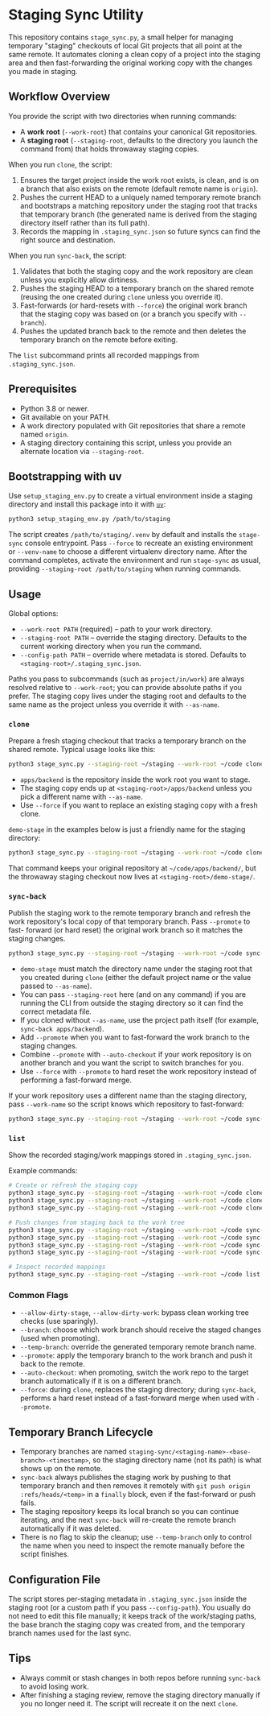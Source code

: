 # Staging Sync Utility

This repository contains `stage_sync.py`, a small helper for managing temporary
"staging" checkouts of local Git projects that all point at the same remote.
It automates cloning a clean copy of a project into the staging area and then
fast-forwarding the original working copy with the changes you made in staging.

## Workflow Overview

You provide the script with two directories when running commands:

- A **work root** (`--work-root`) that contains your canonical Git repositories.
- A **staging root** (`--staging-root`, defaults to the directory you launch the
  command from) that holds throwaway staging copies.

When you run `clone`, the script:

1. Ensures the target project inside the work root exists, is clean, and is on a
   branch that also exists on the remote (default remote name is `origin`).
2. Pushes the current HEAD to a uniquely named temporary remote branch and
   bootstraps a matching repository under the staging root that tracks that
   temporary branch (the generated name is derived from the staging directory
   itself rather than its full path).
3. Records the mapping in `.staging_sync.json` so future syncs can find the
   right source and destination.

When you run `sync-back`, the script:

1. Validates that both the staging copy and the work repository are clean
   unless you explicitly allow dirtiness.
2. Pushes the staging HEAD to a temporary branch on the shared remote (reusing
   the one created during `clone` unless you override it).
3. Fast-forwards (or hard-resets with `--force`) the original work branch that
   the staging copy was based on (or a branch you specify with `--branch`).
4. Pushes the updated branch back to the remote and then deletes the temporary
   branch on the remote before exiting.

The `list` subcommand prints all recorded mappings from `.staging_sync.json`.

## Prerequisites

- Python 3.8 or newer.
- Git available on your PATH.
- A work directory populated with Git repositories that share a remote named
  `origin`.
- A staging directory containing this script, unless you provide an alternate
  location via `--staging-root`.

## Bootstrapping with uv

Use `setup_staging_env.py` to create a virtual environment inside a staging
directory and install this package into it with [`uv`](https://docs.astral.sh/uv/):

```bash
python3 setup_staging_env.py /path/to/staging
```

The script creates `/path/to/staging/.venv` by default and installs the
`stage-sync` console entrypoint. Pass `--force` to recreate an existing
environment or `--venv-name` to choose a different virtualenv directory name.
After the command completes, activate the environment and run `stage-sync` as
usual, providing `--staging-root /path/to/staging` when running commands.

## Usage

Global options:

- `--work-root PATH` (required) – path to your work directory.
- `--staging-root PATH` – override the staging directory. Defaults to the
  current working directory when you run the command.
- `--config-path PATH` – override where metadata is stored. Defaults to
  `<staging-root>/.staging_sync.json`.

Paths you pass to subcommands (such as `project/in/work`) are always resolved
relative to `--work-root`; you can provide absolute paths if you prefer. The
staging copy lives under the staging root and defaults to the same name as the
project unless you override it with `--as-name`.

### `clone`

Prepare a fresh staging checkout that tracks a temporary branch on the shared
remote. Typical usage looks like this:

```bash
python3 stage_sync.py --staging-root ~/staging --work-root ~/code clone apps/backend
```

- `apps/backend` is the repository inside the work root you want to stage.
- The staging copy ends up at `<staging-root>/apps/backend` unless you pick a
  different name with `--as-name`.
- Use `--force` if you want to replace an existing staging copy with a fresh
  clone.

`demo-stage` in the examples below is just a friendly name for the staging
directory:

```bash
python3 stage_sync.py --staging-root ~/staging --work-root ~/code clone apps/backend --as-name demo-stage
```

That command keeps your original repository at `~/code/apps/backend/`, but the
throwaway staging checkout now lives at `<staging-root>/demo-stage/`.

### `sync-back`

Publish the staging work to the remote temporary branch and refresh the work
repository's local copy of that temporary branch. Pass `--promote` to fast-
forward (or hard reset) the original work branch so it matches the staging
changes.

```bash
python3 stage_sync.py --staging-root ~/staging --work-root ~/code sync-back demo-stage
```

- `demo-stage` must match the directory name under the staging root that you
created during `clone` (either the default project name or the value passed to
`--as-name`).
- You can pass `--staging-root` here (and on any command) if you are running
  the CLI from outside the staging directory so it can find the correct
  metadata file.
- If you cloned without `--as-name`, use the project path itself (for example,
  `sync-back apps/backend`).
- Add `--promote` when you want to fast-forward the work branch to the staging
changes.
- Combine `--promote` with `--auto-checkout` if your work repository is on
another branch and you want the script to switch branches for you.
- Use `--force` with `--promote` to hard reset the work repository instead of
performing a fast-forward merge.

If your work repository uses a different name than the staging directory, pass
`--work-name` so the script knows which repository to fast-forward:

```bash
python3 stage_sync.py --staging-root ~/staging --work-root ~/code sync-back demo-stage --work-name apps/backend
```

### `list`

Show the recorded staging/work mappings stored in `.staging_sync.json`.

Example commands:

```bash
# Create or refresh the staging copy
python3 stage_sync.py --staging-root ~/staging --work-root ~/code clone apps/backend
python3 stage_sync.py --staging-root ~/staging --work-root ~/code clone apps/backend --force
python3 stage_sync.py --staging-root ~/staging --work-root ~/code clone apps/backend --as-name demo-stage

# Push changes from staging back to the work tree
python3 stage_sync.py --staging-root ~/staging --work-root ~/code sync-back apps/backend
python3 stage_sync.py --staging-root ~/staging --work-root ~/code sync-back demo-stage --promote
python3 stage_sync.py --staging-root ~/staging --work-root ~/code sync-back demo-stage --promote --auto-checkout
python3 stage_sync.py --staging-root ~/staging --work-root ~/code sync-back demo-stage --promote --force

# Inspect recorded mappings
python3 stage_sync.py --staging-root ~/staging --work-root ~/code list
```

### Common Flags

- `--allow-dirty-stage`, `--allow-dirty-work`: bypass clean working tree
  checks (use sparingly).
- `--branch`: choose which work branch should receive the staged changes (used
  when promoting).
- `--temp-branch`: override the generated temporary remote branch name.
- `--promote`: apply the temporary branch to the work branch and push it back
  to the remote.
- `--auto-checkout`: when promoting, switch the work repo to the target branch
  automatically if it is on a different branch.
- `--force`: during `clone`, replaces the staging directory; during
  `sync-back`, performs a hard reset instead of a fast-forward merge when used
  with `--promote`.

## Temporary Branch Lifecycle

- Temporary branches are named `staging-sync/<staging-name>-<base-branch>-<timestamp>`,
  so the staging directory name (not its path) is what shows up on the remote.
- `sync-back` always publishes the staging work by pushing to that temporary
  branch and then removes it remotely with `git push origin :refs/heads/<temp>`
  in a `finally` block, even if the fast-forward or push fails.
- The staging repository keeps its local branch so you can continue iterating,
  and the next `sync-back` will re-create the remote branch automatically if it
  was deleted.
- There is no flag to skip the cleanup; use `--temp-branch` only to control the
  name when you need to inspect the remote manually before the script finishes.

## Configuration File

The script stores per-staging metadata in `.staging_sync.json` inside the
staging root (or a custom path if you pass `--config-path`). You usually do not
need to edit this file manually; it keeps track of the work/staging paths, the
base branch the staging copy was created from, and the temporary branch names
used for the last sync.

## Tips

- Always commit or stash changes in both repos before running `sync-back` to
  avoid losing work.
- After finishing a staging review, remove the staging directory manually if
  you no longer need it. The script will recreate it on the next `clone`.
